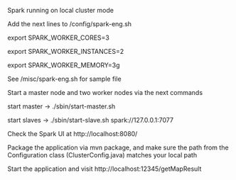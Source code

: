 Spark running on local cluster mode

Add the next lines to /config/spark-eng.sh

export SPARK_WORKER_CORES=3

export SPARK_WORKER_INSTANCES=2

export SPARK_WORKER_MEMORY=3g

See /misc/spark-eng.sh for sample file

Start a master node and two worker nodes via the next commands

start master -> ./sbin/start-master.sh

start slaves -> ./sbin/start-slave.sh spark://127.0.0.1:7077

Check the Spark UI at http://localhost:8080/

Package the application via mvn package, and make sure the path from the Configuration class (ClusterConfig.java) matches your local path

Start the application and visit http://localhost:12345/getMapResult